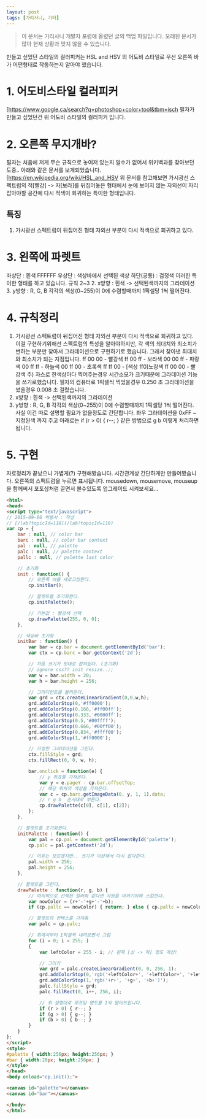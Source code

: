 ```yaml
---
layout: post
tags: [가리사니, 기타]
---
```


> 이 문서는 가리사니 개발자 포럼에 올렸던 글의 백업 파일입니다.
오래된 문서가 많아 현재 상황과 맞지 않을 수 있습니다.


만들고 싶었던 스타일의 컬러피커는 HSL and HSV 의 어도비 스타일로 우선 오른쪽 바가 어떤형태로 작동하는지 알아야 했습니다.

# 1. 어도비스타일 컬러피커
[https://www.google.ca/search?q=photoshop+color+tool&tbm=isch
필자가 만들고 싶었던건 위 어도비 스타일의 컬러피커 입니다.

# 2. 오른쪽 무지개바?
필자는 처음에 저게 무슨 규칙으로 놓여저 있는지 알수가 없어서 위키백과를 찾아보던 도중..
아래와 같은 문서를 보게되었습니다.
[https://en.wikipedia.org/wiki/HSL_and_HSV
위 문서를 참고해보면 가시광선 스펙트럼의 적[빨강] -> 자[보라]를 뒤집어놓은 형태에서 눈에 보이지 않는 자외선이 자리잡아야할 공간에 다시 적색이 회귀하는 특이한 형태입니다.
## 특징
1. 가시광선 스펙트럼이 뒤집어진 형태 자외선 부분이 다시 적색으로 회귀하고 있다.

# 3. 왼쪽에 파렛트
좌상단 : 흰색 FFFFFF
우상단 : 색상바에서 선택된 색상
하단(공통) : 검정색
이러한 특이한 형태를 하고 있습니다.
규칙 2~3
2. x방향 : 흰색 -> 선택된색까지의 그라데이션
3. y방향 : R, G, B 각각의 색상(0~255)이 0에 수렴할때까지 1픽셀당 1씩 떨어진다.

# 4. 규칙정리
1. 가시광선 스펙트럼이 뒤집어진 형태 자외선 부분이 다시 적색으로 회귀하고 있다.
	이걸 구현하기위해선 스펙트럼의 특성을 알아야하지만, 각 색의 최대치와 최소치가 변하는 부분만 찾아서 그라데이션으로 구현하기로 했습니다.
	그래서 찾아낸 최대치와 최소치가 되는 지점입니다.
	ff 00 00 - 빨강색
	ff 00 ff - 보라색
	00 00 ff - 파랑색
	00 ff ff - 하늘색
	00 ff 00 - 초록색
	ff ff 00 - [색상 ff0]노랑색
	ff 00 00 - 빨강색
	주) 자스로 한색상마다 찍어주는경우 시간소모가 크기때문에 그라데이션 기능을 쓰기로했습니다.
	     필자의 컴퓨터로 1픽셀씩 찍었을경우 0.250 초 그라데이션을 썼을경우 0.008 초 걸렸습니다.
2. x방향 : 흰색 -> 선택된색까지의 그라데이션
3. y방향 : R, G, B 각각의 색상(0~255)이 0에 수렴할때까지 1픽셀당 1씩 떨어진다.
	사실 이건 따로 설명할 필요가 없을정도로 간단합니다.
	좌우 그라데이션을 0xFF ~ 지정된색 까지 주고 아래로는
	if (r > 0) { r--; } 같은 방법으로 g b 이렇게 처리하면됩니다.

# 5. 구현
자료정리가 끝났으니 가볍게(?) 구현해봤습니다.
시간관계상 간단하게만 만들어봤습니다. 오른쪽의 스팩트럼을 누르면 표시됩니다.
mousedown, mousemove, mouseup 을 함께써서 포토샵처럼 끌면서 볼수있도록 업그레이드 시켜보세요...
``` html
<html>
<head>
<script type="text/javascript">
// 2015-09-06 박용서 : 작성
// [/lab?topicId=118](/lab?topicId=118)
var cp = {
	bar : null, // color bar
	barc : null, // color bar context
	pal : null, // palette
	palc : null, // palette context
	pallc : null, // palette last color

	// 초기화
	init : function() {
		// 오른쪽 바를 새로고침한다.
		cp.initBar();

		// 팔렛트를 초기화한다.
		cp.initPalette();

		// 기본값 : 빨강색 선택
		cp.drawPalette(255, 0, 0);
	},

	// 색상바 초기화
	initBar : function() {
		var bar = cp.bar = document.getElementById('bar');
		var ctx = cp.barc = bar.getContext('2d');

		// 처음 크기가 멋대로 잡혀있다. (초기화)
		// ignore css?? init resize..;;
		var w = bar.width = 20;
		var h = bar.height = 256;

		// 그라디언트를 불러온다.
		var grd = ctx.createLinearGradient(0,0,w,h);
		grd.addColorStop(0,'#ff0000');
		grd.addColorStop(0.166,'#ff00ff');
		grd.addColorStop(0.333,'#0000ff');
		grd.addColorStop(0.5,'#00ffff');
		grd.addColorStop(0.666,'#00ff00');
		grd.addColorStop(0.834,'#ffff00');
		grd.addColorStop(1,'#ff0000');

		// 지정한 그라데이션을 그린다.
		ctx.fillStyle = grd;
		ctx.fillRect(0, 0, w, h);

		bar.onclick = function(e) {
			// y 좌표를 가져온다.
			var y = e.pageY - cp.bar.offsetTop;
			// 해당 위치의 색상을 가져온다.
			var c = cp.barc.getImageData(0, y, 1, 1).data;
			// r g b  순서대로 부른다.
			cp.drawPalette(c[0], c[1], c[2]);
		};
	},

	// 팔렛트를 초기화한다.
	initPalette : function() {
		var pal = cp.pal = document.getElementById('palette');
		cp.palc = pal.getContext('2d');

		// 이유는 모르겠지만.. 크기가 이상해서 다시 잡아준다.
		pal.width = 256;
		pal.height = 256;
	},

	// 팔렛트를 그린다.
	drawPalette : function(r, g, b) {
		// 마지막으로 선택된 컬러와 같다면 자원을 아까기위해 스킵한다.
		var nowColor = (r+'-'+g+'-'+b);
		if (cp.pallc == nowColor) { return; } else { cp.pallc = nowColor; }

		// 팔렛트의 컨텍스를 가져옴
		var palc = cp.palc;

		// 위에서부터 1픽셀씩 내려오면서 그림
		for (i = 0; i < 255; )
		{
			var leftColor = 255 - i; // 왼쪽 [상 -> 하] 명도 계산!

			// 그리기
			var grd = palc.createLinearGradient(0, 0, 256, 1);
			grd.addColorStop(0,'rgb('+leftColor+', '+leftColor+', '+leftColor+')');
			grd.addColorStop(1,'rgb('+r+', '+g+', '+b+')');
			palc.fillStyle = grd;
			palc.fillRect(0, i++, 256, i);

			// 위 설명대로 루프당 명도를 1씩 떨어뜨립니다.
			if (r > 0) { r--; }
			if (g > 0) { g--; }
			if (b > 0) { b--; }
		}
	}
};
</script>
<style>
#palette { width:256px; height:256px; }
#bar { width:20px; height:256px; }
</style>
</head>
<body onload="cp.init();">

<canvas id="palette"></canvas>
<canvas id="bar"></canvas>

</body>
</html>
```